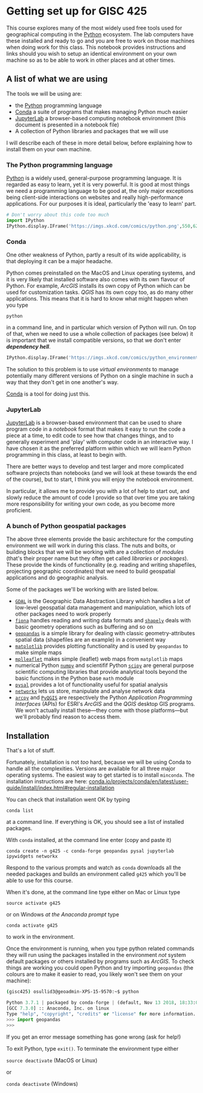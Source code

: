 # Getting set up for GISC 425
This course explores many of the most widely used free tools used for geographical computing in the [Python](https://python.org) ecosystem. The lab computers have these installed and ready to go and you are free to work on those machines when doing work for this class. This notebook provides instructions and links should you wish to setup an identical environment on your own machine so as to be able to work in other places and at other times.

## A list of what we are using
The tools we will be using are:

+ the [Python](https://python.org) programming language
+ [Conda](https://conda.io) a suite of programs that makes managing Python much easier
+ [JupyterLab](https://jupyterlab.org) a browser-based computing notebook environment (this document is presented in a notebook file)
+ A collection of Python libraries and packages that we will use

I will describe each of these in more detail below, before explaining how to install them on your own machine.

### The Python programming language
[Python](https://python.org) is a widely used, general-purpose programming language. It is regarded as easy to learn, yet it is very powerful. It is good at most things we need a programming language to be good at, the only major exceptions being client-side interactions on websites and really high-performance applications. For our purposes it is ideal, particularly the 'easy to learn' part.


```python
# Don't worry about this code too much
import IPython
IPython.display.IFrame('https://imgs.xkcd.com/comics/python.png',550,620)
```

### Conda
One other weakness of Python, partly a result of its wide applicability, is that deploying it can be a major headache. 

Python comes preinstalled on the MacOS and Linux operating systems, and it is very likely that installed software also comes with its own flavour of Python. For example, *ArcGIS* installs its own copy of Python which can be used for customization tasks. *QGIS* has its own copy too, as do many other applications. This means that it is hard to know what might happen when you type

    python

in a command line, and in particular which version of Python will run. On top of that, when we need to use a whole collection of packages (see below) it is important that we install compatible versions, so that we don't enter ***dependency hell***.


```python
IPython.display.IFrame('https://imgs.xkcd.com/comics/python_environment.png',550,520)
```

The solution to this problem is to use *virtual environments* to manage potentially many different versions of Python on a single machine in such a way that they don't get in one another's way.

[Conda](https://conda.io/en/master/) is a tool for doing just this.

### JupyterLab
[JupyterLab](https://github.com/jupyterlab/jupyterlab) is a browser-based environment that can be used to share program code in a *notebook* format that makes it easy to run the code a piece at a time, to edit code to see how that changes things, and to generally experiment and 'play' with computer code in an interactive way. I have chosen it as the preferred platform within which we will learn Python programming in this class, at least to begin with.

There are better ways to develop and test larger and more complicated software projects than notebooks (and we will look at these towards the end of the course), but to start, I think you will enjoy the notebook environment.

In particular, it allows me to provide you with a lot of help to start out, and slowly reduce the amount of code I provide so that over time you are taking more responsibility for writing your own code, as you become more proficient.

### A bunch of Python geospatial packages
The above three elements provide the basic architecture for the computing environment we will work in during this class. The nuts and bolts, or building blocks that we will be working with are a collection of *modules* (that's their proper name but they often get called *libraries* or *packages*). These provide the kinds of functionality (e.g. reading and writing shapefiles, projecting geographic coordinates) that we need to build geospatial applications and do geographic analysis. 

Some of the packages we'll be working with are listed below.

+ [`GDAL`](https://pypi.org/project/GDAL/) is the Geographic Data Abstraction Library which handles a lot of low-level geospatial data management and manipulation, which lots of other packages need to work properly
+ [`fiona`](https://github.com/Toblerity/Fiona) handles reading and writing data formats and [`shapely`](https://pypi.org/project/Shapely/) deals with basic geometry operations such as buffering and so on
+ [`geopandas`](http://geopandas.org/) is a simple library for dealing with classic geometry-attributes spatial data (shapefiles are an example) in a convenient way
+ [`matplotlib`](https://matplotlib.org/) provides plotting functionality and is used by `geopandas` to make simple maps
+ [`mplleaflet`](https://github.com/jwass/mplleaflet) makes simple (leaflet) web maps from `matplotlib` maps
+ numerical Python [`numpy`](http://www.numpy.org/) and scientifif Python [`scipy`](https://www.scipy.org/) are general purpose scientific computing libraries that provide analytical tools beyond the basic functions in the Python base `math` module
+ [`pysal`](http://pysal.org/) provides a lot of functionality useful for spatial analysis
+ [`networkx`](https://networkx.github.io/) lets us store, manipulate and analyse network data
+ [`arcpy`](https://desktop.arcgis.com/en/arcmap/10.5/analyze/arcpy/what-is-arcpy-.htm) and [`PyQGIS`](https://docs.qgis.org/testing/en/docs/pyqgis_developer_cookbook/index.html) are respectively the Python *Application Programming Interfaces* (APIs) for ESRI's *ArcGIS* and the *QGIS* desktop GIS programs. We won't actually install these&mdash;they come with those platforms&mdash;but we'll probably find reason to access them.

## Installation
That's a lot of stuff. 

Fortunately, installation is not *too* hard, because we will be using Conda to handle all the complexities.  Versions are available for all three major operating systems.  The easiest way to get started is to install `minconda`. The installation instructions are here: [conda.io/projects/conda/en/latest/user-guide/install/index.html#regular-installation](https://conda.io/projects/conda/en/latest/user-guide/install/index.html#regular-installation)

You can check that installation went OK by typing

    conda list

at a command line. If everything is OK, you should see a list of installed packages.

With `conda` installed, at the command line enter (copy and paste it)

    conda create -n g425 -c conda-forge geopandas pysal jupyterlab ipywidgets networkx

Respond to the various prompts and watch as `conda` downloads all the needed packages and builds an environment called `g425` which you'll be able to use for this course.

When it's done, at the command line type either on Mac or Linux type

    source activate g425

or on Windows *at the Anaconda prompt* type

    conda activate g425

to work in the environment. 

Once the environment is running, when you type python related commands they will run using the packages installed in the environment *not* system default packages or others installed by programs such as *ArcGIS*. To check things are working you could open Python and try importing `geopandas` (the colours are to make it easier to read, you likely won't see them on your machine):

```bash
(gisc425) osullid3@geoadmin-XPS-15-9570:~$ python
```
```python
Python 3.7.1 | packaged by conda-forge | (default, Nov 13 2018, 18:33:04) 
[GCC 7.3.0] :: Anaconda, Inc. on linux
Type "help", "copyright", "credits" or "license" for more information.
>>> import geopandas
>>>
```

If you get an error message something has gone wrong (ask for help!)

To exit Python, type `exit()`. To terminate the environment type either

`source deactivate` (MacOS or Linux)

or

`conda deactivate` (Windows)


```python

```
